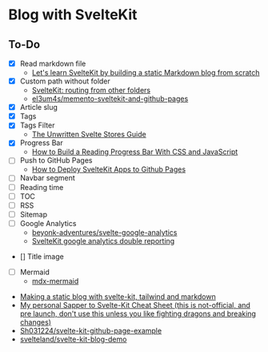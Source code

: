 # Blog with SvelteKit

## To-Do

- [x] Read markdown file
  - [Let's learn SvelteKit by building a static Markdown blog from scratch](https://joshcollinsworth.com/blog/build-static-sveltekit-markdown-blog)
- [x] Custom path without folder
  - [SvelteKit: routing from other folders](https://blog.stranianelli.com/sveltekit-routing-from-other-folders-english/)
  - [el3um4s/memento-sveltekit-and-github-pages](https://github.com/el3um4s/memento-sveltekit-and-github-pages)
- [x] Article slug
- [x] Tags
- [x] Tags Filter
  - [The Unwritten Svelte Stores Guide](https://dev.to/jdgamble555/the-unwritten-svelte-stores-guide-47la)
- [x] Progress Bar
  - [How to Build a Reading Progress Bar With CSS and JavaScript](https://webdesign.tutsplus.com/tutorials/reading-progress-bar-css-javascript--cms-36635)
- [ ] Push to GitHub Pages
  - [How to Deploy SvelteKit Apps to Github Pages](https://sveltesaas.com/articles/sveltekit-github-pages-guide/)
- [ ] Navbar segment
- [ ] Reading time
- [ ] TOC
- [ ] RSS
- [ ] Sitemap
- [ ] Google Analytics
  - [beyonk-adventures/svelte-google-analytics](https://github.com/beyonk-adventures/svelte-google-analytics)
  - [SvelteKit google analytics double reporting](https://stackoverflow.com/questions/71861393/sveltekit-google-analytics-double-reporting)
- [] Title image
- [ ] Mermaid
  - [mdx-mermaid](https://sjwall.github.io/mdx-mermaid/)
- [Making a static blog with svelte-kit, tailwind and markdown](https://megzari.com/blog/about_this_site/)
- [My personal Sapper to Svelte-Kit Cheat Sheet (this is not-official, and pre launch, don't use this unless you like fighting dragons and breaking changes)](https://gist.github.com/acoyfellow/a94f020245d4bfcd4c5d9ddc8f86a98a)
- [Sh031224/svelte-kit-github-page-example](https://github.com/Sh031224/svelte-kit-github-page-example)
- [svelteland/svelte-kit-blog-demo](https://github.com/svelteland/svelte-kit-blog-demo)
